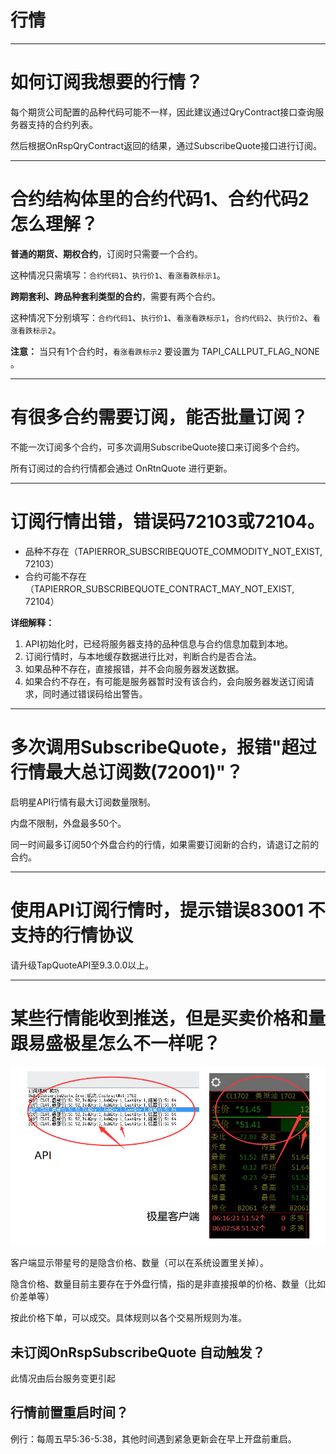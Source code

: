 # 行情

---

# 如何订阅我想要的行情？

每个期货公司配置的品种代码可能不一样，因此建议通过QryContract接口查询服务器支持的合约列表。

然后根据OnRspQryContract返回的结果，通过SubscribeQuote接口进行订阅。

---

# 合约结构体里的合约代码1、合约代码2怎么理解？

**普通的期货、期权合约**，订阅时只需要一个合约。

这种情况只需填写：`合约代码1`、`执行价1`、`看涨看跌标示1`。

**跨期套利、跨品种套利类型的合约**，需要有两个合约。

这种情况下分别填写：`合约代码1`、`执行价1`、`看涨看跌标示1`，`合约代码2`、`执行价2`、`看涨看跌标示2`。

**注意：** 当只有1个合约时，`看涨看跌标示2` 要设置为 TAPI\_CALLPUT\_FLAG\_NONE 。

---

# 有很多合约需要订阅，能否批量订阅？

不能一次订阅多个合约，可多次调用SubscribeQuote接口来订阅多个合约。

所有订阅过的合约行情都会通过 OnRtnQuote 进行更新。

---

# 订阅行情出错，错误码72103或72104。

* 品种不存在（TAPIERROR\_SUBSCRIBEQUOTE\_COMMODITY\_NOT\_EXIST, 72103）
* 合约可能不存在（TAPIERROR\_SUBSCRIBEQUOTE\_CONTRACT\_MAY\_NOT\_EXIST, 72104）

**详细解释：**

1. API初始化时，已经将服务器支持的品种信息与合约信息加载到本地。
2. 订阅行情时，与本地缓存数据进行比对，判断合约是否合法。
3. 如果品种不存在，直接报错，并不会向服务器发送数据。
4. 如果合约不存在，有可能是服务器暂时没有该合约，会向服务器发送订阅请求，同时通过错误码给出警告。

---

# 多次调用SubscribeQuote，报错"超过行情最大总订阅数\(72001\)"？

启明星API行情有最大订阅数量限制。

内盘不限制，外盘最多50个。

同一时间最多订阅50个外盘合约的行情，如果需要订阅新的合约，请退订之前的合约。

---

# 使用API订阅行情时，提示错误83001  不支持的行情协议

请升级TapQuoteAPI至9.3.0.0以上。

---

# 某些行情能收到推送，但是买卖价格和量跟易盛极星怎么不一样呢？

![隐含价格数量](../images/v9_quote_hide_price.png)

客户端显示带星号的是隐含价格、数量（可以在系统设置里关掉）。

隐含价格、数量目前主要存在于外盘行情，指的是非直接报单的价格、数量（比如价差单等）

按此价格下单，可以成交。具体规则以各个交易所规则为准。



## 未订阅OnRspSubscribeQuote 自动触发？

此情况由后台服务变更引起





## 行情前置重启时间？

例行：每周五早5:36-5:38，其他时间遇到紧急更新会在早上开盘前重启。

